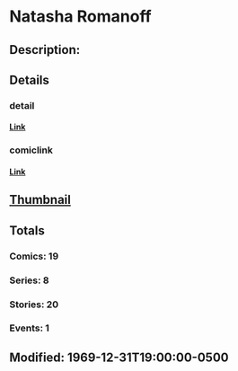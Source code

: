 # Natasha Romanoff
## Description: 
## Details
### detail
#### [Link](http://marvel.com/characters/2750/natasha_romanoff?utm_campaign=apiRef&utm_source=225578a89fc76f3d20fbffda5d17a88d)
### comiclink
#### [Link](http://marvel.com/comics/characters/1009547/natasha_romanoff?utm_campaign=apiRef&utm_source=225578a89fc76f3d20fbffda5d17a88d)
## [Thumbnail](http://i.annihil.us/u/prod/marvel/i/mg/b/40/image_not_available.jpg)
## Totals
### Comics: 19
### Series: 8
### Stories: 20
### Events: 1
## Modified: 1969-12-31T19:00:00-0500